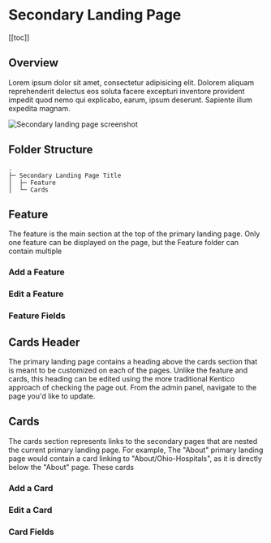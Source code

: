 # Secondary Landing Page

[[toc]]

## Overview

Lorem ipsum dolor sit amet, consectetur adipisicing elit. Dolorem aliquam reprehenderit delectus eos soluta facere excepturi inventore provident impedit quod nemo qui explicabo, earum, ipsum deserunt. Sapiente illum expedita magnam.

<img :src="$withBase('/screenshots/secondary-landing.png')" alt="Secondary landing page screenshot">

## Folder Structure

```
.
├─ Secondary Landing Page Title
│  ├─ Feature
│  └─ Cards
```

## Feature

The feature is the main section at the top of the primary landing page. Only one feature can be displayed on the page, but the Feature folder can contain multiple

### Add a Feature
<Feature-Add />

### Edit a Feature
<Feature-Edit />

### Feature Fields
<Feature-Fields />

## Cards Header

The primary landing page contains a heading above the cards section that is meant to be customized on each of the pages. Unlike the feature and cards, this heading can be edited using the more traditional Kentico approach of checking the page out. From the admin panel, navigate to the page you'd like to update.

## Cards

The cards section represents links to the secondary pages that are nested the current primary landing page. For example, The "About" primary landing page would contain a card linking to "About/Ohio-Hospitals", as it is directly below the "About" page. These cards

### Add a Card
<Card-Add />

### Edit a Card
<Card-Edit />

### Card Fields
<Card-Fields />
